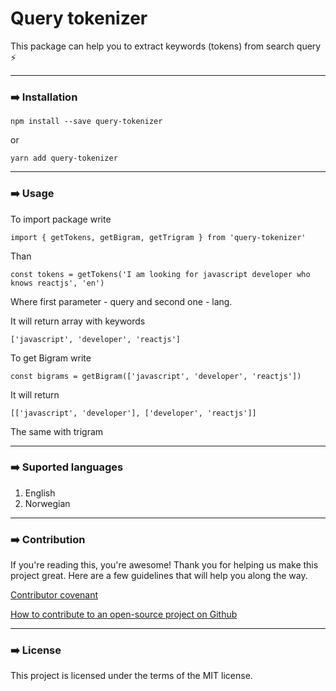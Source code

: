 # Query tokenizer

This package can help you to extract keywords (tokens) from search query ⚡️

------------

### ➡️ Installation

`npm install --save query-tokenizer`

or 

`yarn add query-tokenizer`

------------

### ➡️ Usage

To import package write

`import { getTokens, getBigram, getTrigram } from 'query-tokenizer'`

Than

`const tokens = getTokens('I am looking for javascript developer who knows reactjs', 'en')`

Where first parameter - query and second one - lang.

It will return array with keywords

`['javascript', 'developer', 'reactjs']`

To get Bigram write

`const bigrams = getBigram(['javascript', 'developer', 'reactjs'])`

It will return 

`[['javascript', 'developer'], ['developer', 'reactjs']]`

The same with trigram

------------

### ➡️ Suported languages

1. English
2. Norwegian

------------

### ➡️ Contribution

If you're reading this, you're awesome! Thank you for helping us make this project great. Here are a few guidelines that will help you along the way.

[Contributor covenant](https://www.contributor-covenant.org/ "Contributor covenant")

[How to contribute to an open-source project on Github](https://egghead.io/courses/how-to-contribute-to-an-open-source-project-on-github)

------------

### ➡️ License

This project is licensed under the terms of the MIT license.